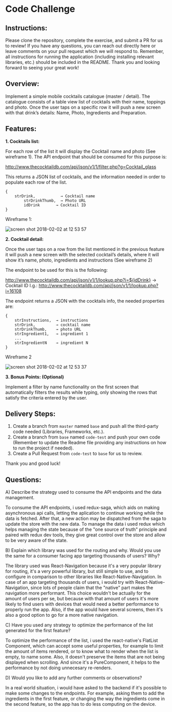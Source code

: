 # Code Challenge

## Instructions:

Please clone the repository, complete the exercise, and submit a PR for us to review! If you have any questions, you can reach out directly here or leave comments on your pull request which we will respond to. Remember, all instructions for running the application (including installing relevant libraries, etc.) should be included in the README. Thank you and looking forward to seeing your great work!

## Overview:

Implement a simple mobile cocktails catalogue (master / detail). The catalogue consists of a table view list of cocktails with their name, toppings and photo. Once the user taps on a specific row it will push a new screen with that drink’s details: Name, Photo, Ingredients and Preparation.

## Features:

**1. Cocktails list:**

For each row of the list it will display the Cocktail name and photo (See wireframe 1).
The API endpoint that should be consumed for this purpose is: 

http://www.thecocktaildb.com/api/json/v1/1/filter.php?g=Cocktail_glass

This returns a JSON list of cocktails, and the information needed in order to populate each row of the list.

```
{
 	strDrink,           → Cocktail name
     	strDrinkThumb,  → Photo URL
      	idDrink       → Cocktail ID
}
```

Wireframe 1:

![screen shot 2018-02-02 at 12 53 57](https://user-images.githubusercontent.com/263229/35742087-40b1ce26-0818-11e8-91d7-5c2ea0d4a6aa.png)




**2. Cocktail detail:**

Once the user taps on a row from the list mentioned in the previous feature it will push a new screen with the selected cocktail’s details, where it will show it’s name, photo, ingredients and instructions (See wireframe 2)

The endpoint to be used for this is the following:
 
http://www.thecocktaildb.com/api/json/v1/1/lookup.php?i=${idDrink} → Cocktail ID
I.g.: http://www.thecocktaildb.com/api/json/v1/1/lookup.php?i=16108

The endpoint returns a JSON with the cocktails info, the needed properties are:
```
{
	strInstructions,  → instructions
	strDrink,         → cocktail name
	strDrinkThumb,    → photo URL
	strIngredient1,   → ingredient 1
	...
	strIngredientN    → ingredient N
}
```

Wireframe 2

![screen shot 2018-02-02 at 12 53 37](https://user-images.githubusercontent.com/263229/35742155-63205b1c-0818-11e8-8b4b-608a46eaa718.png)
	
  
  
  
**3. Bonus Points: (Optional)**

Implement a filter by name functionality on the first screen that automatically filters the results while typing, only showing the rows that satisfy the criteria entered by the user.


## Delivery Steps: 

1. Create a branch from `master` named `base` and push all the third-party code needed (Libraries, Frameworks, etc.).
2. Create a branch from `base` named `code-test` and push your own code (Remember to update the Readme file providing any instructions on how to run the project if needed).
4. Create a Pull Request from `code-test` to `base` for us to review.

Thank you and good luck!


## Questions:

A) Describe the strategy used to consume the API endpoints and the data management.

To consume the API endpoints, i used redux-saga, which aids on making asynchronous api calls, letting the aplication to continue working while the data is fetched. After that, a new action may be dispatched from the saga to update the store with the new data.
To manage the data i used redux which helps managing the state because of the "one source of truth" principle and paired with redux dev tools, they give great control over the store and allow to be very aware of the state.

B) Explain which library was used for the routing and why. Would you use the same for a consumer facing app targeting thousands of users? Why?

The library used was React-Navigation because it's a very popular library for routing, it's a very powerful library, but still simple to use, and to configure in comparison to other libraries like React-Native-Navigation.
In case of an app targeting thousands of users, i would try with React-Native-Navigation, since lots of people claim that the "native" part makes the navigation more performant. This choice wouldn't be actually for the amount of users per se, but because with that amount of users it's more likely to find users with devices that would need a better performance to properly run the app. Also, if the app would have several screens, then it's also a good option to go for a more native navigation.

C) Have you used any strategy to optimize the performance of the list generated for the first feature?

To optimize the performance of the list, i used the react-native's FlatList Component, which can accept some useful properties, for example to limit the amount of items rendered, or to know what to render when the list is empty, to name some. Also, it doesn't preserve the items that are not being displayed when scrolling. And since it's a PureComponent, it helps to the performance by not doing unnecesary re-renders.

D) Would you like to add any further comments or observations?

In a real world situation, i would have asked to the backend if it's possible to make some changes to the endpoints. For example, asking them to add the ingredients in the first feature, or changing the way the ingredients come in the second feature, so the app has to do less computing on the device.